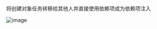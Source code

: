 将创建对象任务转移给其他人并直接使用依赖项成为依赖项注入

![image](https://user-images.githubusercontent.com/117897416/218477687-ae2c19b1-dfeb-47d3-b340-036909c3234d.png)
